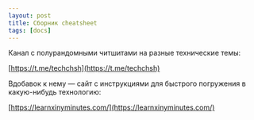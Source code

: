 ```yaml
---
layout: post
title: Сборник cheatsheet
tags: [docs]
---
```

Канал с полурандомными читшитами на разные технические темы:

[https://t.me/techchsh](https://t.me/techchsh)

Вдобавок к нему — сайт с инструкциями для быстрого погружения в какую-нибудь технологию:

[https://learnxinyminutes.com/](https://learnxinyminutes.com/)
